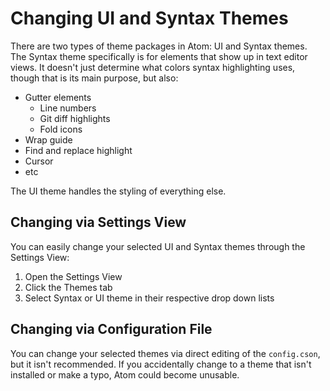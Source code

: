 # Changing UI and Syntax Themes

There are two types of theme packages in Atom: UI and Syntax themes. The Syntax theme specifically is for elements that show up in text editor views. It doesn't just determine what colors syntax highlighting uses, though that is its main purpose, but also:

* Gutter elements
    * Line numbers
    * Git diff highlights
    * Fold icons
* Wrap guide
* Find and replace highlight
* Cursor
* etc

The UI theme handles the styling of everything else.

## Changing via Settings View

You can easily change your selected UI and Syntax themes through the Settings View:

1. Open the Settings View
1. Click the Themes tab
1. Select Syntax or UI theme in their respective drop down lists

## Changing via Configuration File

You can change your selected themes via direct editing of the `config.cson`, but it isn't recommended. If you accidentally change to a theme that isn't installed or make a typo, Atom could become unusable.
